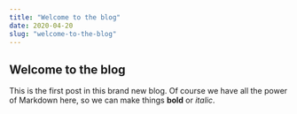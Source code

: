 ```yaml
---
title: "Welcome to the blog"
date: 2020-04-20
slug: "welcome-to-the-blog"
---
```


## Welcome to the blog

This is the first post in this brand new blog.
Of course we have all the power of Markdown here,
so we can make things **bold** or _italic_.
